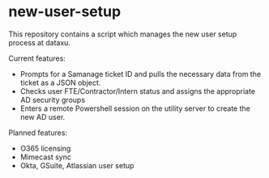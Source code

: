 # new-user-setup

This repository contains a script which manages the new user setup process at dataxu.

Current features:

* Prompts for a Samanage ticket ID and pulls the necessary data from the ticket as a JSON object.
* Checks user FTE/Contractor/Intern status and assigns the appropriate AD security groups
* Enters a remote Powershell session on the utility server to create the new AD user.

Planned features:

* O365 licensing
* Mimecast sync
* Okta, GSuite, Atlassian user setup